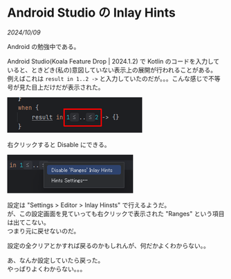 # Android Studio の Inlay Hints

<i>2024/10/09</i>

Android の勉強中である。

Android Studio(Koala Feature Drop | 2024.1.2) で Kotlin のコードを入力していると、ときどき(私の)意図していない表示上の展開が行われることがある。  
例えばこれは `result in 1..2 ->` と入力していたのだが。。。こんな感じで不等号が見た目上だけだが表示された。

![image](20241009a-1.png)

右クリックすると Disable にできる。

![image](20241009a-2.png)

設定は "Settings > Editor > Inlay Hinsts" で行えるようだ。  
が、この設定画面を見ていっても右クリックで表示された "Ranges" という項目は出てこない。  
つまり元に戻せないのだ。

設定の全クリアとかすれば戻るのかもしれんが、何だかよくわからない。。

あ、なんか設定していたら戻った。  
やっぱりよくわからない。。。
